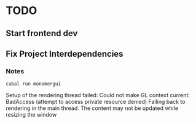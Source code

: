# TODO

## Start frontend dev

## Fix Project Interdependencies

### Notes
```fish
cabal run monomergui
```

Setup of the rendering thread failed: Could not make GL context current: BadAccess (attempt to access private resource denied)
Falling back to rendering in the main thread. The content may not be updated while resizing the window